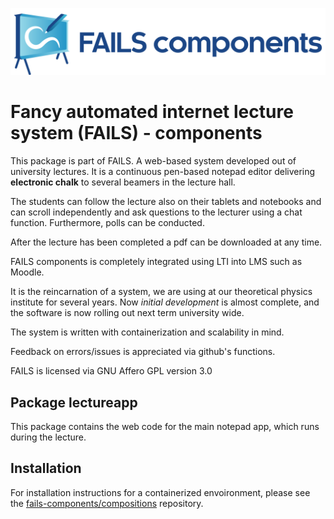 !["FAILS logo"](failslogo.svg)
# Fancy automated internet lecture system (**FAILS**) - components

This package is part of FAILS.
A web-based system developed out of university lectures.
It is a continuous pen-based notepad editor delivering **electronic chalk** to several beamers in the lecture hall.

The students can follow the lecture also on their tablets and notebooks and can scroll independently and ask questions to the lecturer using a chat function.
Furthermore, polls can be conducted.

After the lecture has been completed a pdf can be downloaded at any time.

FAILS components is completely integrated using LTI into LMS such as Moodle.

It is the reincarnation of a system, we are using at our theoretical physics institute for several years. Now *initial development* is almost complete, and the software is now rolling out next term university wide.

The system is written with containerization and scalability in mind.

Feedback on errors/issues is appreciated via github's functions.

FAILS is licensed via GNU Affero GPL version 3.0 

## Package lectureapp
This package contains the web code for the main notepad app, which runs during the lecture.

## Installation
For installation instructions for a containerized envoironment, please see the [fails-components/compositions](https://github.com/fails-components/compositions "fails-components/compositions") repository.